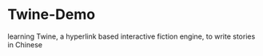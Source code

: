 # Twine-Demo
learning Twine, a hyperlink based interactive fiction engine, to write stories in Chinese
